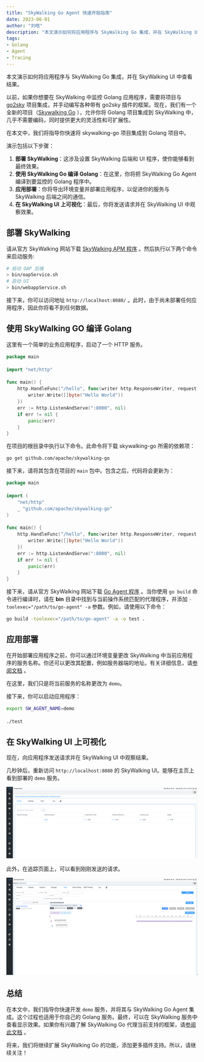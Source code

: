 ```yaml
---
title: "SkyWalking Go Agent 快速开始指南"
date: 2023-06-01
author: "刘晗"
description: "本文演示如何将应用程序与 SkyWalking Go 集成，并在 SkyWalking UI 中查看结果。"
tags:
- Golang
- Agent
- Tracing
---
```


本文演示如何将应用程序与 SkyWalking Go 集成，并在 SkyWalking UI 中查看结果。

以前，如果你想要在 SkyWalking 中监控 Golang 应用程序，需要将项目与 [go2sky](https://github.com/skyapm/go2sky) 项目集成，并手动编写各种带有 go2sky 插件的框架。现在，我们有一个全新的项目（[Skywalking Go](https://github.com/apache/skywalking-go) ），允许你将 Golang 项目集成到 SkyWalking 中，几乎不需要编码，同时提供更大的灵活性和可扩展性。

在本文中，我们将指导你快速将 skywalking-go 项目集成到 Golang 项目中。

演示包括以下步骤：

1. **部署 SkyWalking**：这涉及设置 SkyWalking 后端和 UI 程序，使你能够看到最终效果。
2. **使用 SkyWalking Go 编译 Golang**：在这里，你将把 SkyWalking Go Agent 编译到要监控的 Golang 程序中。
3. **应用部署**：你将导出环境变量并部署应用程序，以促进你的服务与 SkyWalking 后端之间的通信。
4. **在 SkyWalking UI 上可视化**：最后，你将发送请求并在 SkyWalking UI 中观察效果。

## 部署 SkyWalking

请从官方 SkyWalking 网站下载 [SkyWalking APM 程序](https://skywalking.apache.org/downloads/#SkyWalkingAPM) 。然后执行以下两个命令来启动服务:

```bash
# 启动 OAP 后端
> bin/oapService.sh
# 启动 UI
> bin/webappService.sh
```

接下来，你可以访问地址 `http://localhost:8080/` 。此时，由于尚未部署任何应用程序，因此你将看不到任何数据。

## 使用 SkyWalking GO 编译 Golang

这里有一个简单的业务应用程序，启动了一个 HTTP 服务。

```go
package main

import "net/http"

func main() {
	http.HandleFunc("/hello", func(writer http.ResponseWriter, request *http.Request) {
		writer.Write([]byte("Hello World"))
	})
	err := http.ListenAndServe(":8000", nil)
	if err != nil {
		panic(err)
	}
}
```

在项目的根目录中执行以下命令。此命令将下载 skywalking-go 所需的依赖项：

```bash
go get github.com/apache/skywalking-go
```

接下来，请将其包含在项目的 `main` 包中。包含之后，代码将会更新为：

```go
package main

import (
	"net/http"
	_ "github.com/apache/skywalking-go"
)

func main() {
	http.HandleFunc("/hello", func(writer http.ResponseWriter, request *http.Request) {
		writer.Write([]byte("Hello World"))
	})
	err := http.ListenAndServe(":8000", nil)
	if err != nil {
		panic(err)
	}
}
```

接下来，请从官方 SkyWalking 网站下载 [Go Agent 程序](https://skywalking.apache.org/downloads/#GoAgent) 。当你使用 `go build` 命令进行编译时，请在 **bin** 目录中找到与当前操作系统匹配的代理程序，并添加 `-toolexec="/path/to/go-agent" -a` 参数。例如，请使用以下命令：

```bash
go build -toolexec="/path/to/go-agent" -a -o test .
```

## 应用部署

在开始部署应用程序之前，你可以通过环境变量更改 SkyWalking 中当前应用程序的服务名称。你还可以更改其配置，例如服务器端的地址。有关详细信息，请[参阅文档](https://skywalking.apache.org/docs/skywalking-go/next/en/advanced-features/settings-override/) 。

在这里，我们只是将当前服务的名称更改为 `demo`。

接下来，你可以启动应用程序：

```bash
export SW_AGENT_NAME=demo

./test
```

## 在 SkyWalking UI 上可视化

现在，向应用程序发送请求并在 SkyWalking UI 中观察结果。

几秒钟后，重新访问 `http://localhost:8080` 的 SkyWalking UI。能够在主页上看到部署的 `demo` 服务。

![](service.png)

此外，在追踪页面上，可以看到刚刚发送的请求。

![](trace.png)

## 总结

在本文中，我们指导你快速开发 `demo` 服务，并将其与 SkyWalking Go Agent 集成。这个过程也适用于你自己的 Golang 服务。最终，可以在 SkyWalking 服务中查看显示效果。如果你有兴趣了解 SkyWalking Go 代理当前支持的框架，请[参阅此文档](https://skywalking.apache.org/docs/skywalking-go/next/en/agent/support-plugins/) 。

将来，我们将继续扩展 SkyWalking Go 的功能，添加更多插件支持。所以，请继续关注！
